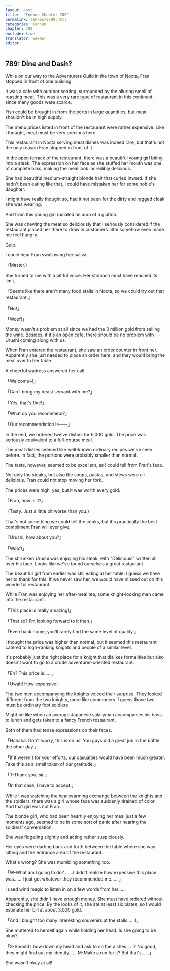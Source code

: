 ```yaml
---
layout: post
title:  "Tenken Chapter 789"
permalink: Tenken/0789.html
categories: TenKen
chapter: 789
exclude: true
translator: Seeker
editor: 
---
```

<h2 id="ch789">789: Dine and Dash?</h2>

<p>While on our way to the Adventurers Guild in the town of Nocta, Fran stopped in front of one building.</p>

<p>It was a cafe with outdoor seating, surrounded by the alluring smell of roasting meat. This was a very rare type of restaurant in this continent, since many goods were scarce.</p>

<p>Fish could be brought in from the ports in large quantities, but meat shouldn't be in high supply.</p>

<p>The menu prices listed in front of the restaurant were rather expensive. Like I thought, meat must be very precious here.</p>

<p>This restaurant in Nocta serving meat dishes was indeed rare, but that's not the only reason Fran stopped in front of it.</p>

<p>In the open terrace of the restaurant, there was a beautiful young girl biting into a steak. The expression on her face as she stuffed her mouth was one of complete bliss, making the meal look incredibly delicious.</p>

<p>She had beautiful medium-straight blonde hair that curled inward. If she hadn't been eating like that, I could have mistaken her for some noble's daughter.</p>

<p>I might have really thought so, had it not been for the dirty and ragged cloak she was wearing.</p>

<p>And from this young girl radiated an aura of a glutton.</p>

<p>She was chewing the meat so deliciously that I seriously considered if the restaurant placed her there to draw in customers. She somehow even made me feel hungry.</p>

<p>Gulp.</p>

<p>I could hear Fran swallowing her saliva.</p>

<p>（Master.）</p>

<p>She turned to me with a pitiful voice. Her stomach must have reached its limit.</p>

<p>『Seems like there aren't many food stalls in Nocta, so we could try out that restaurant.』</p>
<p>「Nn!」</p>
<p>「Woof!」</p>

<p>Money wasn't a problem at all since we had the 3 million gold from selling the wine. Besides, if it's an open cafe, there should be no problem with Urushi coming along with us.</p>

<p>When Fran entered the restaurant, she saw an order counter in front her. Apparently she just needed to place an order here, and they would bring the meal over to her table.</p>

<p>A cheerful waitress answered her call.</p>

<p>「Welcome~!」</p>
<p>「Can I bring my beast servant with me?」</p>
<p>「Yes, that's fine!」</p>
<p>「What do you recommend?」</p>
<p>「Our recommendation is――」</p>

<p>In the end, we ordered twelve dishes for 6,000 gold. The price was seriously equivalent to a full-course meal.</p>

<p>The meat dishes seemed like well-known ordinary recipes we've seen before. In fact, the portions were probably smaller than normal.</p>

<p>The taste, however, seemed to be excellent, as I could tell from Fran's face.</p>

<p>Not only the steaks, but also the soups, pastas, and stews were all delicious. Fran could not stop moving her fork.</p>

<p>The prices were high, yes, but it was worth every gold.</p>

<p>『Fran, how is it?』</p>
<p>（Tasty. Just a little bit worse than you.）</p>

<p>That's not something we could tell the cooks, but it's practically the best compliment Fran will ever give.</p>

<p>『Urushi, how about you?』</p>
<p>「Woof!」</p>

<p>The shrunken Urushi was enjoying his steak, with "Delicious!" written all over his face. Looks like we've found ourselves a great restaurant.</p>

<p>The beautiful girl from earlier was still eating at her table. I guess we have her to thank for this. If we never saw her, we would have missed out on this wonderful restaurant.</p>

<p>While Fran was enjoying her after-meal tea, some knight-looking men came into the restaurant.</p>

<p>「This place is really amazing!」</p>
<p>「That so? I'm looking forward to it then.」</p>
<p>「Even back home, you'll rarely find the same level of quality.」</p>

<p>I thought the price was higher than normal, but it seemed this restaurant catered to high-ranking knights and people of a similar level.</p>

<p>It's probably just the right place for a knight that dislikes formalities but also doesn't want to go to a crude adventurer-oriented restaurant.</p>

<p>「Eh? This price is……」</p>
<p>「Uwah! How expensive!」</p>

<p>The two men accompanying the knights voiced their surprise. They looked different from the two knights, more like commoners. I guess those two must be ordinary foot soldiers.</p>

<p>Might be like when an average Japanese salaryman accompanies his boss to lunch and gets taken to a fancy French restaurant.</p>

<p>Both of them had tense expressions on their faces.</p>

<p>「Hahaha. Don't worry, this is on us. You guys did a great job in the battle the other day.」</p>
<p>「If it weren't for your efforts, our casualties would have been much greater. Take this as a small token of our gratitude.」</p>
<p>「T-Thank you, sir.」</p>
<p>「In that case, I have to accept.」</p>

<p>While I was watching the heartwarming exchange between the knights and the soldiers, there was a girl whose face was suddenly drained of color. And that girl was not Fran.</p>

<p>The blonde girl, who had been heartily enjoying her meal just a few moments ago, seemed to be in some sort of panic after hearing the soldiers' conversation.</p>

<p>She was fidgeting slightly and acting rather suspiciously.</p>

<p>Her eyes were darting back and forth between the table where she was sitting and the entrance area of the restaurant.</p>

<p>What's wrong? She was mumbling something too.</p>

<p>「W-What am I going to do? ……I didn't realize how expensive this place was…… I just got whatever they recommended me……」</p>

<p>I used wind magic to listen in on a few words from her……</p>

<p>Apparently, she didn't have enough money. She must have ordered without checking the price. By the looks of it, she ate at least six plates, so I would estimate her bill at about 3,000 gold.</p>

<p>「And I bought too many interesting souvenirs at the stalls……!」</p>

<p>She muttered to herself again while holding her head. Is she going to be okay?</p>

<p>「S-Should I bow down my head and ask to do the dishes……? No good, they might find out my identity…… M-Make a run for it? But that's……」</p>

<p>She wasn't okay at all!</p>



